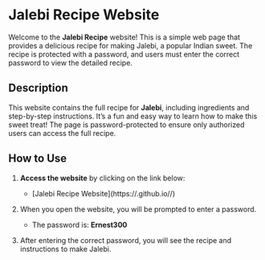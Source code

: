 # Jalebi Recipe Website

Welcome to the **Jalebi Recipe** website! This is a simple web page that provides a delicious recipe for making Jalebi, a popular Indian sweet. The recipe is protected with a password, and users must enter the correct password to view the detailed recipe.

## Description

This website contains the full recipe for **Jalebi**, including ingredients and step-by-step instructions. It’s a fun and easy way to learn how to make this sweet treat! The page is password-protected to ensure only authorized users can access the full recipe.

## How to Use

1. **Access the website** by clicking on the link below:
   - [Jalebi Recipe Website](https://<zim>.github.io/<Jalebi Recipe>/)

2. When you open the website, you will be prompted to enter a password.
   - The password is: **Ernest300**

3. After entering the correct password, you will see the recipe and instructions to make Jalebi.
